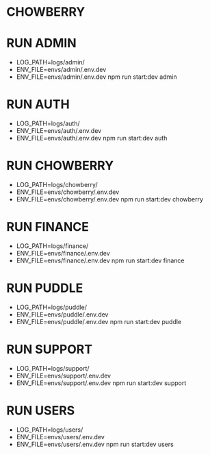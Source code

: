# CHOWBERRY

# RUN ADMIN
- LOG_PATH=logs/admin/
- ENV_FILE=envs/admin/.env.dev
- ENV_FILE=envs/admin/.env.dev npm run start:dev admin

# RUN AUTH
- LOG_PATH=logs/auth/
- ENV_FILE=envs/auth/.env.dev
- ENV_FILE=envs/auth/.env.dev npm run start:dev auth

# RUN CHOWBERRY
- LOG_PATH=logs/chowberry/
- ENV_FILE=envs/chowberry/.env.dev
- ENV_FILE=envs/chowberry/.env.dev npm run start:dev chowberry

# RUN FINANCE
- LOG_PATH=logs/finance/
- ENV_FILE=envs/finance/.env.dev
- ENV_FILE=envs/finance/.env.dev npm run start:dev finance

# RUN PUDDLE
- LOG_PATH=logs/puddle/
- ENV_FILE=envs/puddle/.env.dev
- ENV_FILE=envs/puddle/.env.dev npm run start:dev puddle

# RUN SUPPORT
- LOG_PATH=logs/support/
- ENV_FILE=envs/support/.env.dev
- ENV_FILE=envs/support/.env.dev npm run start:dev support

# RUN USERS
- LOG_PATH=logs/users/
- ENV_FILE=envs/users/.env.dev
- ENV_FILE=envs/users/.env.dev npm run start:dev users